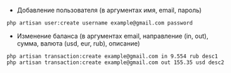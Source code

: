 


- Добавление пользователя (в аргументах имя, email, пароль)
``` script
php artisan user:create username example@gmail.com password
```

- Изменение баланса (в аргументах email, направление (in, out), сумма, валюта (usd, eur, rub), описание)
``` script
php artisan transaction:create example@gmail.com in 9.554 rub desc1
php artisan transaction:create example@gmail.com out 155.35 usd desc2
```
